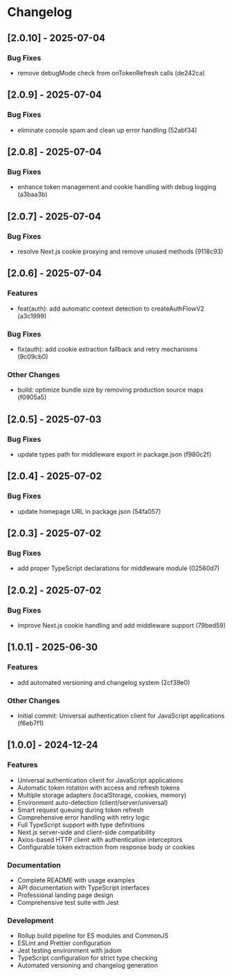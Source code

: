 # Changelog

## [2.0.10] - 2025-07-04

### Bug Fixes

- remove debugMode check from onTokenRefresh calls (de242ca)

## [2.0.9] - 2025-07-04

### Bug Fixes

- eliminate console spam and clean up error handling (52abf34)

## [2.0.8] - 2025-07-04

### Bug Fixes

- enhance token management and cookie handling with debug logging (a3baa3b)

## [2.0.7] - 2025-07-04

### Bug Fixes

- resolve Next.js cookie proxying and remove unused methods (9118c93)

## [2.0.6] - 2025-07-04

### Features

- feat(auth): add automatic context detection to createAuthFlowV2 (a3c1999)

### Bug Fixes

- fix(auth): add cookie extraction fallback and retry mechanisms (9c09cb0)

### Other Changes

- build: optimize bundle size by removing production source maps (f0905a5)

## [2.0.5] - 2025-07-03

### Bug Fixes

- update types path for middleware export in package.json (f980c2f)

## [2.0.4] - 2025-07-02

### Bug Fixes

- update homepage URL in package.json (54fa057)

## [2.0.3] - 2025-07-02

### Bug Fixes

- add proper TypeScript declarations for middleware module (02560d7)

## [2.0.2] - 2025-07-02

### Bug Fixes

- improve Next.js cookie handling and add middleware support (79bed59)

## [1.0.1] - 2025-06-30

### Features

- add automated versioning and changelog system (2cf39e0)

### Other Changes

- Initial commit: Universal authentication client for JavaScript applications (f6eb7f1)

## [1.0.0] - 2024-12-24

### Features

- Universal authentication client for JavaScript applications
- Automatic token rotation with access and refresh tokens
- Multiple storage adapters (localStorage, cookies, memory)
- Environment auto-detection (client/server/universal)
- Smart request queuing during token refresh
- Comprehensive error handling with retry logic
- Full TypeScript support with type definitions
- Next.js server-side and client-side compatibility
- Axios-based HTTP client with authentication interceptors
- Configurable token extraction from response body or cookies

### Documentation

- Complete README with usage examples
- API documentation with TypeScript interfaces
- Professional landing page design
- Comprehensive test suite with Jest

### Development

- Rollup build pipeline for ES modules and CommonJS
- ESLint and Prettier configuration
- Jest testing environment with jsdom
- TypeScript configuration for strict type checking
- Automated versioning and changelog generation